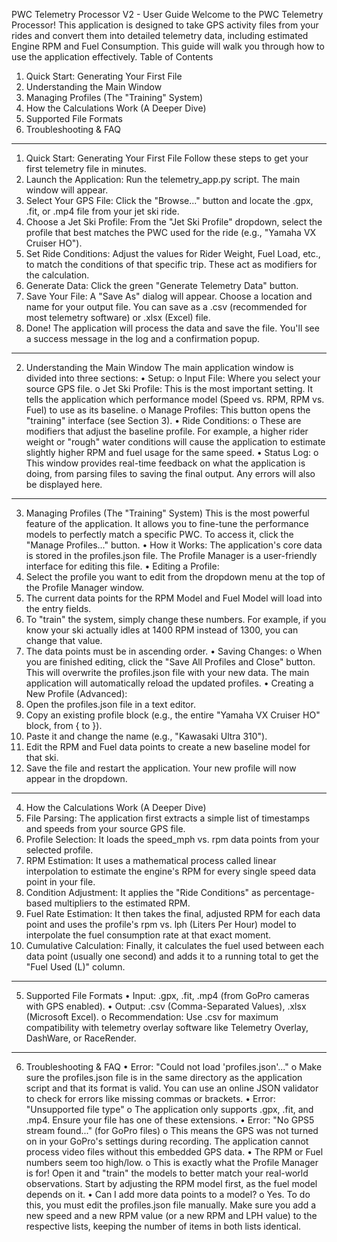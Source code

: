 PWC Telemetry Processor V2 - User Guide
Welcome to the PWC Telemetry Processor! This application is designed to take GPS activity files from your rides and convert them into detailed telemetry data, including estimated Engine RPM and Fuel Consumption.
This guide will walk you through how to use the application effectively.
Table of Contents
1.	Quick Start: Generating Your First File
2.	Understanding the Main Window
3.	Managing Profiles (The "Training" System)
4.	How the Calculations Work (A Deeper Dive)
5.	Supported File Formats
6.	Troubleshooting & FAQ
________________________________________
1. Quick Start: Generating Your First File
Follow these steps to get your first telemetry file in minutes.
1.	Launch the Application: Run the telemetry_app.py script. The main window will appear.
2.	Select Your GPS File: Click the "Browse..." button and locate the .gpx, .fit, or .mp4 file from your jet ski ride.
3.	Choose a Jet Ski Profile: From the "Jet Ski Profile" dropdown, select the profile that best matches the PWC used for the ride (e.g., "Yamaha VX Cruiser HO").
4.	Set Ride Conditions: Adjust the values for Rider Weight, Fuel Load, etc., to match the conditions of that specific trip. These act as modifiers for the calculation.
5.	Generate Data: Click the green "Generate Telemetry Data" button.
6.	Save Your File: A "Save As" dialog will appear. Choose a location and name for your output file. You can save as a .csv (recommended for most telemetry software) or .xlsx (Excel) file.
7.	Done! The application will process the data and save the file. You'll see a success message in the log and a confirmation popup.
________________________________________
2. Understanding the Main Window
The main application window is divided into three sections:
•	Setup:
o	Input File: Where you select your source GPS file.
o	Jet Ski Profile: This is the most important setting. It tells the application which performance model (Speed vs. RPM, RPM vs. Fuel) to use as its baseline.
o	Manage Profiles: This button opens the "training" interface (see Section 3).
•	Ride Conditions:
o	These are modifiers that adjust the baseline profile. For example, a higher rider weight or "rough" water conditions will cause the application to estimate slightly higher RPM and fuel usage for the same speed.
•	Status Log:
o	This window provides real-time feedback on what the application is doing, from parsing files to saving the final output. Any errors will also be displayed here.
________________________________________
3. Managing Profiles (The "Training" System)
This is the most powerful feature of the application. It allows you to fine-tune the performance models to perfectly match a specific PWC.
To access it, click the "Manage Profiles..." button.
•	How it Works: The application's core data is stored in the profiles.json file. The Profile Manager is a user-friendly interface for editing this file.
•	Editing a Profile:
1.	Select the profile you want to edit from the dropdown menu at the top of the Profile Manager window.
2.	The current data points for the RPM Model and Fuel Model will load into the entry fields.
3.	To "train" the system, simply change these numbers. For example, if you know your ski actually idles at 1400 RPM instead of 1300, you can change that value.
4.	The data points must be in ascending order.
•	Saving Changes:
o	When you are finished editing, click the "Save All Profiles and Close" button. This will overwrite the profiles.json file with your new data. The main application will automatically reload the updated profiles.
•	Creating a New Profile (Advanced):
1.	Open the profiles.json file in a text editor.
2.	Copy an existing profile block (e.g., the entire "Yamaha VX Cruiser HO" block, from { to }).
3.	Paste it and change the name (e.g., "Kawasaki Ultra 310").
4.	Edit the RPM and Fuel data points to create a new baseline model for that ski.
5.	Save the file and restart the application. Your new profile will now appear in the dropdown.
________________________________________
4. How the Calculations Work (A Deeper Dive)
1.	File Parsing: The application first extracts a simple list of timestamps and speeds from your source GPS file.
2.	Profile Selection: It loads the speed_mph vs. rpm data points from your selected profile.
3.	RPM Estimation: It uses a mathematical process called linear interpolation to estimate the engine's RPM for every single speed data point in your file.
4.	Condition Adjustment: It applies the "Ride Conditions" as percentage-based multipliers to the estimated RPM.
5.	Fuel Rate Estimation: It then takes the final, adjusted RPM for each data point and uses the profile's rpm vs. lph (Liters Per Hour) model to interpolate the fuel consumption rate at that exact moment.
6.	Cumulative Calculation: Finally, it calculates the fuel used between each data point (usually one second) and adds it to a running total to get the "Fuel Used (L)" column.
________________________________________
5. Supported File Formats
•	Input: .gpx, .fit, .mp4 (from GoPro cameras with GPS enabled).
•	Output: .csv (Comma-Separated Values), .xlsx (Microsoft Excel).
o	Recommendation: Use .csv for maximum compatibility with telemetry overlay software like Telemetry Overlay, DashWare, or RaceRender.
________________________________________
6. Troubleshooting & FAQ
•	Error: "Could not load 'profiles.json'..."
o	Make sure the profiles.json file is in the same directory as the application script and that its format is valid. You can use an online JSON validator to check for errors like missing commas or brackets.
•	Error: "Unsupported file type"
o	The application only supports .gpx, .fit, and .mp4. Ensure your file has one of these extensions.
•	Error: "No GPS5 stream found..." (for GoPro files)
o	This means the GPS was not turned on in your GoPro's settings during recording. The application cannot process video files without this embedded GPS data.
•	The RPM or Fuel numbers seem too high/low.
o	This is exactly what the Profile Manager is for! Open it and "train" the models to better match your real-world observations. Start by adjusting the RPM model first, as the fuel model depends on it.
•	Can I add more data points to a model?
o	Yes. To do this, you must edit the profiles.json file manually. Make sure you add a new speed and a new RPM value (or a new RPM and LPH value) to the respective lists, keeping the number of items in both lists identical.

